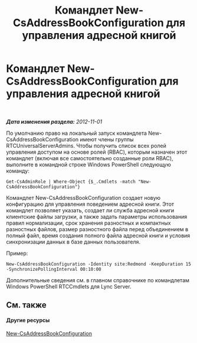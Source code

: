 ﻿---
title: Командлет New-CsAddressBookConfiguration для управления адресной книгой
TOCTitle: Командлет New-CsAddressBookConfiguration для управления адресной книгой
ms:assetid: a58ddc8c-ae04-4141-b69e-e45374a67d72
ms:mtpsurl: https://technet.microsoft.com/ru-ru/library/Gg429718(v=OCS.15)
ms:contentKeyID: 49310743
ms.date: 05/19/2016
mtps_version: v=OCS.15
ms.translationtype: HT
---

# Командлет New-CsAddressBookConfiguration для управления адресной книгой

 

_**Дата изменения раздела:** 2012-11-01_

По умолчанию право на локальный запуск командлета New-CsAddressBookConfiguration имеют члены группы RTCUniversalServerAdmins. Чтобы получить список всех ролей управления доступом на основе ролей (RBAC), которым назначен этот командлет (включая все самостоятельно созданные роли RBAC), выполните в командной строке Windows PowerShell следующую команду:

    Get-CsAdminRole | Where-Object {$_.Cmdlets -match "New-CsAddressBookConfiguration"}

Командлет New-CsAddressBookConfiguration создает новую конфигурацию для управления поведением адресной книги. Этот командлет позволяет указать, создает ли служба адресной книги клиентские файлы загрузки, а также задать параметры использования правил нормализации, срок хранения разностных и компактных разностных файлов, размер разностного файла перед объединением в полный файл, время создания полного файла адресной книги и условия синхронизации данных в базе данных пользователя.

Пример:

    New-CsAddressBookConfiguration -Identity site:Redmond -KeepDuration 15 -SynchronizePollingInterval 00:10:00

Дополнительные сведения см. в главном справочнике по командлетам Windows PowerShell RTCCmdlets для Lync Server.

## См. также

#### Другие ресурсы

[New-CsAddressBookConfiguration](new-csaddressbookconfiguration.md)

